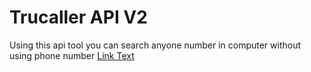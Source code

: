 # Trucaller API V2

Using this api tool you can search anyone number in computer without using phone number
[Link Text](https://trucallerapiv2-3.onrender.com/)
